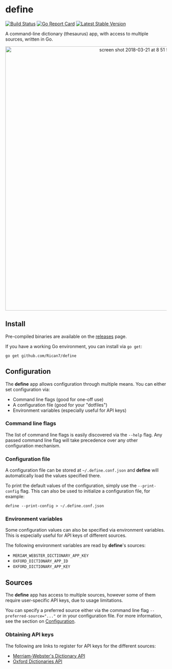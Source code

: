 # define

[![Build Status](https://travis-ci.org/Rican7/define.svg?branch=master)](https://travis-ci.org/Rican7/define)
[![Go Report Card](https://goreportcard.com/badge/github.com/Rican7/define)](https://goreportcard.com/report/github.com/Rican7/define)
[![Latest Stable Version](https://img.shields.io/github/release/Rican7/define.svg?style=flat)](https://github.com/Rican7/define/releases)

A command-line dictionary (thesaurus) app, with access to multiple sources, written in Go.

<p align="center">
    <img width="822" alt="screen shot 2018-03-21 at 8 51 54 pm" src="https://user-images.githubusercontent.com/742384/37749239-b1b2804e-2d4c-11e8-9e20-f14d1431bbaf.png">
</p>


## Install

Pre-compiled binaries are available on the [releases](https://github.com/Rican7/define/releases) page.

If you have a working Go environment, you can install via `go get`:

```shell
go get github.com/Rican7/define
```


## Configuration

The **define** app allows configuration through multiple means. You can either set configuration via:

- Command line flags (good for one-off use)
- A configuration file (good for your "dotfiles")
- Environment variables (especially useful for API keys)


### Command line flags

The list of command line flags is easily discovered via the `--help` flag. Any passed command line flag will take precedence over any other configuration mechanism.

### Configuration file

A configuration file can be stored at `~/.define.conf.json` and **define** will automatically load the values specified there.

To print the default values of the configuration, simply use the `--print-config` flag. This can also be used to initialize a configuration file, for example:

```shell
define --print-config > ~/.define.conf.json
```

### Environment variables

Some configuration values can also be specified via environment variables. This is especially useful for API keys of different sources.

The following environment variables are read by **define**'s sources:

- `MERIAM_WEBSTER_DICTIONARY_APP_KEY`
- `OXFORD_DICTIONARY_APP_ID`
- `OXFORD_DICTIONARY_APP_KEY`


## Sources

The **define** app has access to multiple sources, however some of them require user-specific API keys, due to usage limitations.

You can specify a preferred source either via the command line flag `--preferred-source="..."` or in your configuration file. For more information, see the section on [Configuration](#configuration).

### Obtaining API keys

The following are links to register for API keys for the different sources:

- [Merriam-Webster's Dictionary API](https://www.dictionaryapi.com/register/index.htm)
- [Oxford Dictionaries API](https://developer.oxforddictionaries.com/?tag=#plans)
